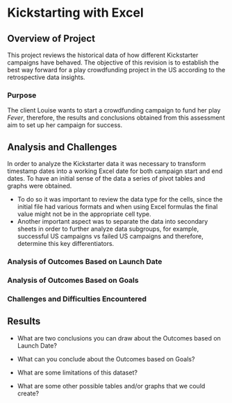 # Kickstarting with Excel

## Overview of Project
This project reviews the historical data of how different Kickstarter campaigns have behaved. The objective of this revision is to establish the  best way forward for a play crowdfunding project in the US according to the retrospective data insights. 

### Purpose
The client Louise wants to start a crowdfunding campaign to fund her play *Fever*, therefore, the results and conclusions obtained from this assessment aim to set up her campaign for success.

## Analysis and Challenges
In order to analyze the Kickstarter data it was necessary to transform timestamp dates into a working Excel date for both campaign start and end dates. 
To have an initial sense of the data a series of pivot tables and graphs were obtained. 
* To do so it was important to review the data type for the cells, since the initial file had various formats and when using Excel formulas the final value might not be in the appropriate cell type.
* Another important aspect was to separate the data into secondary sheets in order to further analyze data subgroups, for example, successful US campaigns vs failed US campaigns and therefore, determine this key differentiators.
### Analysis of Outcomes Based on Launch Date

### Analysis of Outcomes Based on Goals

### Challenges and Difficulties Encountered

## Results

- What are two conclusions you can draw about the Outcomes based on Launch Date?

- What can you conclude about the Outcomes based on Goals?

- What are some limitations of this dataset?

- What are some other possible tables and/or graphs that we could create?


